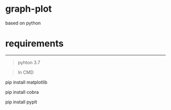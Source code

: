 # graph-plot
based on python 


# requirements
------------

> pyhton 3.7

> In CMD

  pip install matplotlib

  pip install cobra

  pip install pyplt

